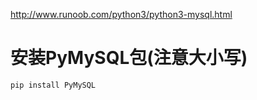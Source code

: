 http://www.runoob.com/python3/python3-mysql.html

# 安装PyMySQL包(注意大小写)
```python
pip install PyMySQL
```




